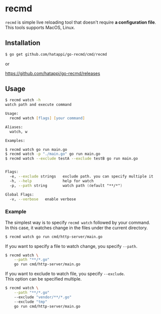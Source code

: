 # recmd
`recmd` is simple live reloading tool that doesn't require **a configuration file**.  
This tools supports MacOS, Linux.

## Installation

```zsh
$ go get github.com/hatappi/go-recmd/cmd/recmd
```

or 

https://github.com/hatappi/go-recmd/releases

## Usage

```zsh
$ recmd watch -h
watch path and execute command

Usage:
  recmd watch [flags] [your command]

Aliases:
  watch, w

Examples:

$ recmd watch go run main.go
$ recmd watch -p "./main.go" go run main.go
$ recmd watch --exclude testA --exclude testB go run main.go


Flags:
  -e, --exclude strings   exclude path. you can specify multiple it
  -h, --help              help for watch
  -p, --path string       watch path (default "**/*")

Global Flags:
  -v, --verbose   enable verbose
```

### Example

The simplest way is to specify `recmd watch` followed by your command.  
In this case, it watches change in the files under the current directory.

```zsh
$ recmd watch go run cmd/http-server/main.go
```

If you want to specify a file to watch change, you specify `--path`.

```zsh
$ recmd watch \
	--path "**/*.go"
	go run cmd/http-server/main.go
```

If you want to exclude to watch file, you specify `--exclude`.  
This option can be specified multiple.

```zsh
$ recmd watch \
	--path "**/*.go"
	--exclude "vendor/**/*.go"
	--exclude "tmp"
	go run cmd/http-server/main.go
```
